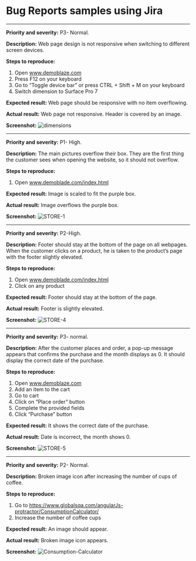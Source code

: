 # Bug Reports samples using Jira

--------------------------

**Priority and severity:**
P3- Normal.

**Description:**
Web page design is not responsive when switching to different screen devices. 

**Steps to reproduce:**
1. Open www.demoblaze.com
2. Press F12 on your keyboard
3. Go to “Toggle device bar” or press CTRL + Shift + M on your keyboard
4. Switch dimension to Surface Pro 7

**Expected result:**
Web page should be responsive with no item overflowing.

**Actual result:**
Web page not responsive. Header is covered by an image.

**Screenshot:**
![dimensions](https://github.com/miruiliescu/BugReports/assets/102084810/3f13bbc1-bcfe-4193-9a3b-ba65faae2fc4)


--------------------------------

**Priority and severity:**
P1- High.

**Description:**
The main pictures overflow their box. They are the first thing the customer sees when opening the website, so it should not overflow.

**Steps to reproduce:**
1. Open www.demoblade.com/index.html

**Expected result:**
Image is scaled to fit the purple box.

**Actual result:**
Image overflows the purple box.

**Screenshot:**
![STORE-1](https://github.com/miruiliescu/BugReports/assets/102084810/1389d3ba-8909-4689-83c2-9aacb2786cc3)


-----------------------------------


**Priority and severity:**
P2-High.

**Description:**
Footer should stay at the bottom of the page on all webpages. When the customer clicks on a product, he is taken to the product’s page with the footer slightly elevated.

**Steps to reproduce:**
1. Open www.demoblade.com/index.html
2. Click on any product

**Expected result:**
Footer should stay at the bottom of the page.

**Actual result:**
Footer is slightly elevated.

**Screenshot:**
![STORE-4](https://github.com/miruiliescu/BugReports/assets/102084810/a6593bbb-ecf3-47dc-8b4c-0dcc6311ed91)


----------------------------------------


**Priority and severity:**
P3- normal.

**Description:**
After the customer places and order, a pop-up message appears that confirms the purchase and the month displays as 0. It should display the correct date of the purchase.

**Steps to reproduce:**
1. Open www.demoblaze.com
2. Add an item to the cart
3. Go to cart
4. Click on “Place order” button
5. Complete the provided fields 
6. Click “Purchase” button

**Expected result:**
It shows the correct date of the purchase.

**Actual result:**
Date is incorrect, the month shows 0.

**Screenshot:**
![STORE-5](https://github.com/miruiliescu/BugReports/assets/102084810/1dc1b2df-0e7a-471f-bef2-57894c772f5b)


------------------------------------------------


**Priority and severity:**
P2- Normal.

**Description:**
Broken image icon after increasing the number of cups of coffee.

**Steps to reproduce:**
1. Go to https://www.globalsqa.com/angularJs-protractor/ConsumptionCalculator/ 
2. Increase the number of coffee cups

**Expected result:**
An image should appear.

**Actual result:**
Broken image icon appears.

**Screenshot:**
![Consumption-Calculator](https://github.com/miruiliescu/BugReports/assets/102084810/344dce84-f5c0-4e65-9270-b76fef376880)
